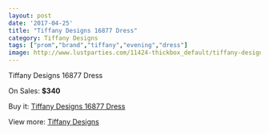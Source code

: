 ```yaml
---
layout: post
date: '2017-04-25'
title: "Tiffany Designs 16877 Dress"
category: Tiffany Designs
tags: ["prom","brand","tiffany","evening","dress"]
image: http://www.lustparties.com/11424-thickbox_default/tiffany-designs-16877-dress.jpg
---
```

Tiffany Designs 16877 Dress

On Sales: **$340**
<a href="https://www.lustparties.com/en/tiffany-designs/4107-tiffany-designs-16877-dress.html"><amp-img layout="responsive" width="600" height="600" src="//www.lustparties.com/11424-thickbox_default/tiffany-designs-16877-dress.jpg" alt="Tiffany Designs 16877 Dress 0" /></a>
<a href="https://www.lustparties.com/en/tiffany-designs/4107-tiffany-designs-16877-dress.html"><amp-img layout="responsive" width="600" height="600" src="//www.lustparties.com/11425-thickbox_default/tiffany-designs-16877-dress.jpg" alt="Tiffany Designs 16877 Dress 1" /></a>

Buy it: [Tiffany Designs 16877 Dress](https://www.lustparties.com/en/tiffany-designs/4107-tiffany-designs-16877-dress.html "Tiffany Designs 16877 Dress")

View more: [Tiffany Designs](https://www.lustparties.com/en/19-tiffany-designs "Tiffany Designs")